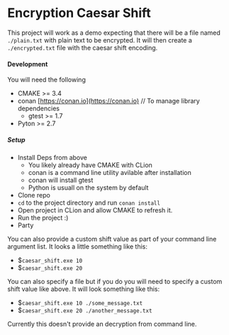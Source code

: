 # Encryption Caesar Shift

This project will work as a demo expecting that there will be a file named `./plain.txt` with plain text to be encrypted.
It will then create a `./encrypted.txt` file with the caesar shift encoding.

#### Development
You will need the following
- CMAKE >= 3.4
- conan [https://conan.io](https://conan.io) // To manage library dependencies
  - gtest >= 1.7
- Pyton >= 2.7

##### Setup
- Install Deps from above
  - You likely already have CMAKE with CLion
  - conan is a command line utility avilable after installation
  - conan will install gtest
  - Python is usuall on the system by default
- Clone repo
- `cd` to the project directory and run `conan install`
- Open project in CLion and allow CMAKE to refresh it.
- Run the project :)
- Party

You can also provide a custom shift value as part of your command line argument list. It looks a little something like this:
- $`caesar_shift.exe 10`
- $`caesar_shift.exe 20`

You can also specify a file but if you do you will need to specify a custom shift value like above. It will look something like this:
- $`caesar_shift.exe 10 ./some_message.txt`
- $`caesar_shift.exe 20 ./another_message.txt`

Currently this doesn't provide an decryption from command line.
